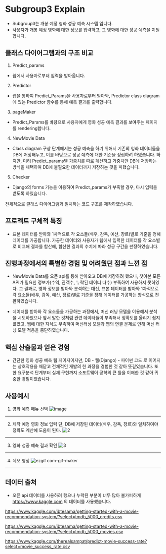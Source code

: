 # Subgroup3 Explain
- Subgroup3는 개봉 예정 영화 성공 예측 시스템 입니다.
- 사용자가 개봉 예정 영화에 대한 정보를 입력하고, 그 영화에 대한 성공 예측을 지원합니다.

## 클래스 다이어그램과의 구조 비교

1. Predict_params

- 웹에서 사용자로부터 입력을 받아옵니다.

2. Predictor
  
- 웹을 통하여 Predict_Params을 사용자로부터 받아와, Predictor class diagram에 있는 Predictor 함수를 통해 예측 결과를 출력합니다.
  
3. pageMaker

- Predict_Params를 바탕으로 사용자에게 영화 성공 예측 결과를 보여주는 페이지를 rendering합니다.

4. NewMovie Data

- Class diagram 구상 단계에서는 성공 예측을 하기 위해서 기존의 영화 데이터들을 DB에 저장해두고, 이를 바탕으로 성공 예측에 대한 기준을 정립하려 하였습니다. 하지만, 미리 Predict_params별 가중치를 따로 계산하고 가중치만 DB에 저장하는 방식을 채택하여 DB에 불필요한 데이터까지 저장하는 것을 피했습니다.

5. Checker

- Django의 forms 기능을 이용하여 Predict_params가 부족할 경우, 다시 입력을 받도록 하였습니다.

전체적으로 클래스 다이어그램과 일치하는 코드 구조를 제작하였습니다.

## 프로젝트 구체적 특징 

- 표본 데이터를 받아와 1차적으로 각 요소들(배우, 감독, 예산, 장르)별로 기준을 정해 데이터를 가공합니다. 가공한 데이터와 사용자가 웹에서 입력한 데이터를 각 요소별로 비교해 결과를 합산해, 합산한 결과의 수치에 따라 성공 구간을 판정하였습니다.

## 진행과정에서의 특별한 경험 및 어려웠던 점과 느낀 점

- NewMovie Data를 오픈 api를 통해 받아오고 DB에 저장하려 했으나, 찾아본 모든 API가 필요한 정보가(수익, 관객수, 누락된 데이터 다수) 부족하여 사용하지 못하였다. 그 결과로, 영화 정보를 받아와 분석하는 대신, 표본 데이터를 받아와 1차적으로 각 요소들(배우, 감독, 예산, 장르)별로 기준을 정해 데이터를 가공하는 방식으로 전환하였습니다.

- 데이터를 받아와 각 요소들을 가공하는 과정에서, 머신 러닝 모델을 이용해서 분석을 시도하였으나 앞서 말한 것처럼 관련 데이터들이 부족해서 정확도를 올리기 쉽지 않았고, 웹에 대한 지식도 부족하여 머신러닝 모델과 웹의 연결 문제로 인해 머신 러닝 모델 적용을 중단하였습니다. 

## 핵심 산출물과 얻은 경험

- 간단한 영화 성공 예측 웹 페이지이지만, DB - 웹(Django) - 파이썬 코드 로 이어지는 상호작용을 깨닫고 전체적인 개발의 한 과정을 경험한 것 같아 뜻깊었습니다. 또한 요구분석 단계부터 실제 구현까지 소포트웨어 공학의 큰 틀을 이해한 것 같아 귀중한 경험이였습니다.

## 사용예시
1. 영화 예측 메뉴 선택
![image](https://user-images.githubusercontent.com/33649931/120145781-0ba3f000-c21f-11eb-882e-dcbe3e82a713.png)

---
2. 제작 예정 영화 정보 입력
   단, DB에 저장된 데이터(배우, 감독, 장르)와 일치하여야 정확도 계산에 도움이 된다.
![2](https://user-images.githubusercontent.com/33649931/120146156-9dabf880-c21f-11eb-90c4-d29e07ade116.JPG)

---
3. 영화 성공 예측 결과 확인
![3](https://user-images.githubusercontent.com/33649931/120146176-a69cca00-c21f-11eb-9c6b-9a417445406b.JPG)

---
4. 데모 영상
![ezgif com-gif-maker](https://user-images.githubusercontent.com/33649931/120144708-65a3b600-c21d-11eb-9c76-1c54981ff20e.gif)

---
## 데이터 출처

 - 오픈 api 데이터를 사용하려 했으나 누락된 부분이 너무 많아 불가피하게 https://www.kaggle.com 의 데이터를 사용했습니다.
  
https://www.kaggle.com/ibtesama/getting-started-with-a-movie-recommendation-system/?select=tmdb_5000_credits.csv

https://www.kaggle.com/ibtesama/getting-started-with-a-movie-recommendation-system/?select=tmdb_5000_movies.csv

https://www.kaggle.com/therealsampat/predict-movie-success-rate?select=movie_success_rate.csv
